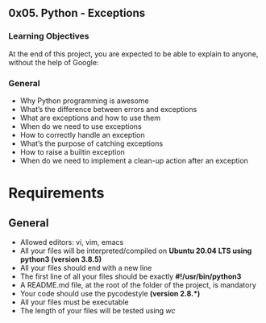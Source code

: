 ## 0x05. Python - Exceptions

### Learning Objectives
At the end of this project, you are expected to be able to explain to anyone, without the help of Google:  

### General
- Why Python programming is awesome  
- What’s the difference between errors and exceptions  
- What are exceptions and how to use them  
- When do we need to use exceptions  
- How to correctly handle an exception  
- What’s the purpose of catching exceptions  
- How to raise a builtin exception  
- When do we need to implement a clean-up action after an exception  

# Requirements
## General
- Allowed editors: vi, vim, emacs  
- All your files will be interpreted/compiled on <b>Ubuntu 20.04 LTS using python3 (version 3.8.5)</b>  
- All your files should end with a new line  
- The first line of all your files should be exactly <b>#!/usr/bin/python3</b>  
- A README.md file, at the root of the folder of the project, is mandatory  
- Your code should use the pycodestyle <b>(version 2.8.*)</b>  
- All your files must be executable  
- The length of your files will be tested using <i>wc</i>
